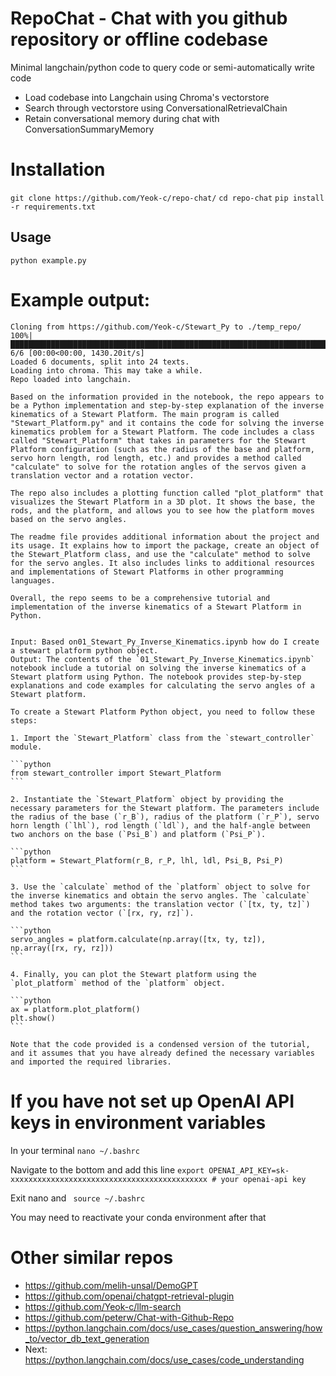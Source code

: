 # RepoChat - Chat with you github repository or offline codebase
Minimal langchain/python code to query code or semi-automatically write code
   - Load codebase into Langchain using Chroma's vectorstore
   - Search through vectorstore using ConversationalRetrievalChain
   - Retain conversational memory during chat with ConversationSummaryMemory

# Installation
```git clone https://github.com/Yeok-c/repo-chat/```
```cd repo-chat```
```pip install -r requirements.txt```

## Usage
```python example.py```

# Example output:
````
Cloning from https://github.com/Yeok-c/Stewart_Py to ./temp_repo/
100%|███████████████████████████████████████████████████████████████████████████████████████████████████████████████████████████████████████████████████████| 6/6 [00:00<00:00, 1430.20it/s]
Loaded 6 documents, split into 24 texts. 
Loading into chroma. This may take a while.
Repo loaded into langchain.

Based on the information provided in the notebook, the repo appears to be a Python implementation and step-by-step explanation of the inverse kinematics of a Stewart Platform. The main program is called "Stewart_Platform.py" and it contains the code for solving the inverse kinematics problem for a Stewart Platform. The code includes a class called "Stewart_Platform" that takes in parameters for the Stewart Platform configuration (such as the radius of the base and platform, servo horn length, rod length, etc.) and provides a method called "calculate" to solve for the rotation angles of the servos given a translation vector and a rotation vector.

The repo also includes a plotting function called "plot_platform" that visualizes the Stewart Platform in a 3D plot. It shows the base, the rods, and the platform, and allows you to see how the platform moves based on the servo angles.

The readme file provides additional information about the project and its usage. It explains how to import the package, create an object of the Stewart_Platform class, and use the "calculate" method to solve for the servo angles. It also includes links to additional resources and implementations of Stewart Platforms in other programming languages.

Overall, the repo seems to be a comprehensive tutorial and implementation of the inverse kinematics of a Stewart Platform in Python.


Input: Based on01_Stewart_Py_Inverse_Kinematics.ipynb how do I create a stewart platform python object.        
Output: The contents of the `01_Stewart_Py_Inverse_Kinematics.ipynb` notebook include a tutorial on solving the inverse kinematics of a Stewart platform using Python. The notebook provides step-by-step explanations and code examples for calculating the servo angles of a Stewart platform.

To create a Stewart Platform Python object, you need to follow these steps:

1. Import the `Stewart_Platform` class from the `stewart_controller` module.

```python
from stewart_controller import Stewart_Platform
```

2. Instantiate the `Stewart_Platform` object by providing the necessary parameters for the Stewart platform. The parameters include the radius of the base (`r_B`), radius of the platform (`r_P`), servo horn length (`lhl`), rod length (`ldl`), and the half-angle between two anchors on the base (`Psi_B`) and platform (`Psi_P`).

```python
platform = Stewart_Platform(r_B, r_P, lhl, ldl, Psi_B, Psi_P)
```

3. Use the `calculate` method of the `platform` object to solve for the inverse kinematics and obtain the servo angles. The `calculate` method takes two arguments: the translation vector (`[tx, ty, tz]`) and the rotation vector (`[rx, ry, rz]`).

```python
servo_angles = platform.calculate(np.array([tx, ty, tz]), np.array([rx, ry, rz]))
```

4. Finally, you can plot the Stewart platform using the `plot_platform` method of the `platform` object.

```python
ax = platform.plot_platform()
plt.show()
```

Note that the code provided is a condensed version of the tutorial, and it assumes that you have already defined the necessary variables and imported the required libraries.
````


# If you have not set up OpenAI API keys in environment variables
In your terminal
```nano ~/.bashrc```

Navigate to the bottom and add this line
```export OPENAI_API_KEY=sk-xxxxxxxxxxxxxxxxxxxxxxxxxxxxxxxxxxxxxxxxxxxx # your openai-api key```

Exit nano and
``` source ~/.bashrc```

You may need to reactivate your conda environment after that

# Other similar repos
- https://github.com/melih-unsal/DemoGPT
- https://github.com/openai/chatgpt-retrieval-plugin
- https://github.com/Yeok-c/llm-search
- https://github.com/peterw/Chat-with-Github-Repo
- https://python.langchain.com/docs/use_cases/question_answering/how_to/vector_db_text_generation
- Next: https://python.langchain.com/docs/use_cases/code_understanding
